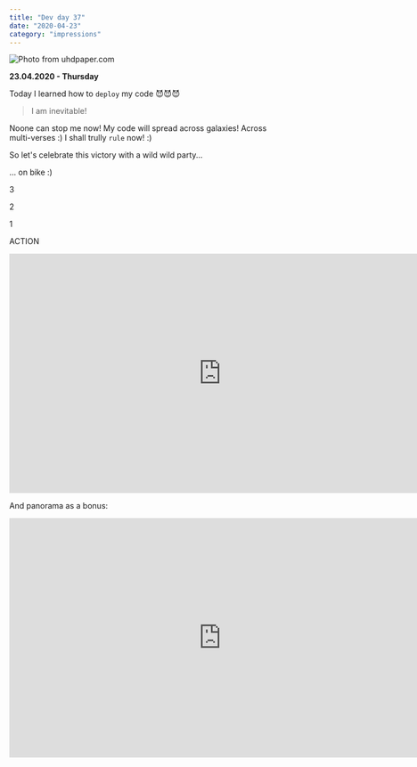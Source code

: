 ```yaml
---
title: "Dev day 37"
date: "2020-04-23"
category: "impressions"
---
```


<img src="https://i.imgur.com/PK3GEzk.jpg" alt="Photo from uhdpaper.com" />


**23.04.2020 - Thursday**

Today I learned how to `deploy` my code 😈😈😈

>I am inevitable!

Noone can stop me now! My code will spread across galaxies! Across multi-verses :) I shall trully `rule` now! :)

So let's celebrate this victory with a wild wild party...

... on bike :)

3

2

1

ACTION

<iframe width="760" height="430" src="https://www.youtube.com/embed/BeDqfcR4nvg" frameborder="0" allow="accelerometer; autoplay; encrypted-media; gyroscope; picture-in-picture" allowfullscreen></iframe>


And panorama as a bonus:

<iframe width="760" height="430" src="https://www.youtube.com/embed/qOcYuwMGxEI" frameborder="0" allow="accelerometer; autoplay; encrypted-media; gyroscope; picture-in-picture" allowfullscreen></iframe>




